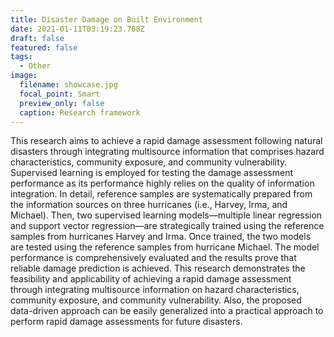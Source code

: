 ```yaml
---
title: Disaster Damage on Built Environment
date: 2021-01-11T03:19:23.708Z
draft: false
featured: false
tags:
  - Other
image:
  filename: showcase.jpg
  focal_point: Smart
  preview_only: false
  caption: Research framework
---
```

This research aims to achieve a rapid damage assessment following natural disasters through integrating multisource information that comprises hazard characteristics, community exposure, and community vulnerability. Supervised learning is employed for testing the damage assessment performance as its performance highly relies on the quality of information integration. In detail, reference samples are systematically prepared from the information sources on three hurricanes (i.e., Harvey, Irma, and Michael). Then, two supervised learning models—multiple linear regression and support vector regression—are strategically trained using the reference samples from hurricanes Harvey and Irma. Once trained, the two models are tested using the reference samples from hurricane Michael. The model performance is comprehensively evaluated and the results prove that reliable damage prediction is achieved. This research demonstrates the feasibility and applicability of achieving a rapid damage assessment through integrating multisource information on hazard characteristics, community exposure, and community vulnerability. Also, the proposed data-driven approach can be easily generalized into a practical approach to perform rapid damage assessments for future disasters.
